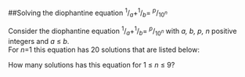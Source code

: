 ##Solving the diophantine equation <sup>1</sup>/<sub><var>a</var></sub>+<sup>1</sup>/<sub><var>b</var></sub>= <sup><var>p</var></sup>/<sub>10<sup><var>n</var></sup></sub>

Consider the diophantine equation <sup>1</sup>/<sub><var>a</var></sub>+<sup>1</sup>/<sub><var>b</var></sub>= <sup><var>p</var></sup>/<sub>10<sup><var>n</var></sup></sub> with <var>a, b, p, n</var> positive integers and <var>a</var> &#x2264; <var>b</var>.<br>
For <var>n</var>=1 this equation has 20 solutions that are listed below:

How many solutions has this equation for 1 &#x2264; <var>n</var> &#x2264; 9?
